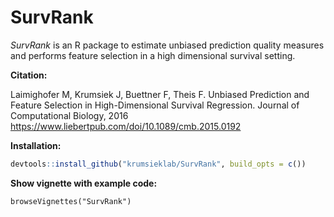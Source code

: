 # SurvRank

*SurvRank* is an R package to estimate unbiased prediction quality measures and performs feature selection in a high dimensional survival setting. 

**Citation:**

Laimighofer M, Krumsiek J, Buettner F, Theis F.
Unbiased Prediction and Feature Selection in High-Dimensional Survival Regression.
Journal of Computational Biology, 2016  
https://www.liebertpub.com/doi/10.1089/cmb.2015.0192

**Installation:**

```r
devtools::install_github("krumsieklab/SurvRank", build_opts = c())
```

**Show vignette with example code:**

`browseVignettes("SurvRank")`
